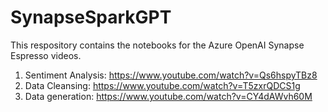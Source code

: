 # SynapseSparkGPT
This respository contains the notebooks for the Azure OpenAI Synapse Espresso videos.
1) Sentiment Analysis: https://www.youtube.com/watch?v=Qs6hspyTBz8 
2) Data Cleansing: https://www.youtube.com/watch?v=T5zxrQDCS1g
3) Data generation: https://www.youtube.com/watch?v=CY4dAWvh60M
